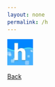 ```yaml
---
layout: none
permalink: /h
---
```

![h](https://raw.githubusercontent.com/1CreeperTV/wii-wiiufr/refs/heads/main/Images/h.png)

[Back](https://1creepertv.github.io/)
